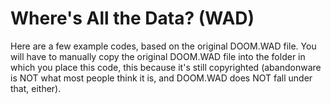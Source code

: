 # Where's All the Data? (WAD)

Here are a few example codes, based on the original DOOM.WAD file.
You will have to manually copy the original DOOM.WAD file into the folder in which you place this code, this because it's still copyrighted (abandonware is NOT what most people think it is, and DOOM.WAD does NOT fall under that, either).
